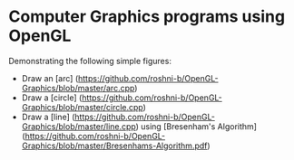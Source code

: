 # Computer Graphics programs using OpenGL

Demonstrating the following simple figures:
* Draw an [arc] (https://github.com/roshni-b/OpenGL-Graphics/blob/master/arc.cpp)
* Draw a [circle] (https://github.com/roshni-b/OpenGL-Graphics/blob/master/circle.cpp)
* Draw a [line] (https://github.com/roshni-b/OpenGL-Graphics/blob/master/line.cpp) using [Bresenham's Algorithm] (https://github.com/roshni-b/OpenGL-Graphics/blob/master/Bresenhams-Algorithm.pdf)
